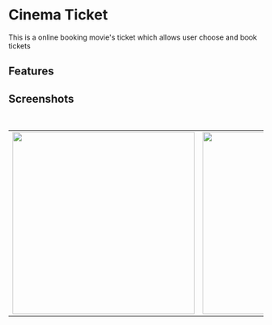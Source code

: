 # Cinema Ticket
This is a online booking movie's ticket which allows user choose and book tickets

## Features
## Screenshots
</br>
<div align="center">
   <table align="center" border="0" >
  <tr>
    <td>
<img width="360"
src="https://user-images.githubusercontent.com/33343210/46759335-5c2a5000-ccf9-11e8-8aa2-6b7f61721b1f.png"/>
     <td> <img width="360"
src="https://user-images.githubusercontent.com/33343210/46759337-5c2a5000-ccf9-11e8-9f21-ae98af53b6d6.png"/></td>
  </table>
  </div>
</br>

